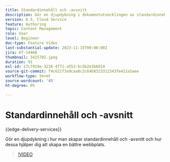 ```yaml
---
title: Standardinnehåll och -avsnitt
description: Gör en djupdykning i dokumentutvecklingen av standardinnehåll och -avsnitt.
version: 6.5, Cloud Service
feature: Authoring
topic: Content Management
role: User
level: Beginner
doc-type: Feature Video
last-substantial-update: 2023-11-15T00:00:00Z
jira: KT-14468
thumbnail: 3425702.jpeg
duration: 91
exl-id: 17c7919e-3216-4f71-a553-bc5b2e1b6014
source-git-commit: f4c621f3a9caa8c2c64b8323312343fe421a5aee
workflow-type: tm+mt
source-wordcount: '45'
ht-degree: 0%

---
```


# Standardinnehåll och -avsnitt

{{edge-delivery-services}}

Gör en djupdykning i hur man skapar standardinnehåll och -avsnitt och hur dessa hjälper dig att skapa en bättre webbplats.

>[!VIDEO](https://video.tv.adobe.com/v/3425702/?learn=on)
